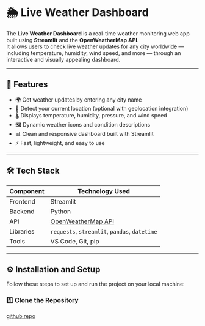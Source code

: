 # 🌦️ Live Weather Dashboard 

The **Live Weather Dashboard** is a real-time weather monitoring web app built using **Streamlit** and the **OpenWeatherMap API**.  
It allows users to check live weather updates for any city worldwide — including temperature, humidity, wind speed, and more — through an interactive and visually appealing dashboard.

---

## 🚀 Features

- 🌍 Get weather updates by entering any city name  
- 📍 Detect your current location (optional with geolocation integration)  
- 🌡️ Displays temperature, humidity, pressure, and wind speed  
- 🖼️ Dynamic weather icons and condition descriptions  
- 📊 Clean and responsive dashboard built with Streamlit  
- ⚡ Fast, lightweight, and easy to use  

---

## 🛠️ Tech Stack

| Component | Technology Used |
|------------|-----------------|
| Frontend | Streamlit |
| Backend | Python |
| API | [OpenWeatherMap API](https://openweathermap.org/api) |
| Libraries | `requests`, `streamlit`, `pandas`, `datetime` |
| Tools | VS Code, Git, pip |

---

## ⚙️ Installation and Setup

Follow these steps to set up and run the project on your local machine:

### 1️⃣ Clone the Repository

[github repo](https://github.com/Vikidas/Live-weather-dashboard)
